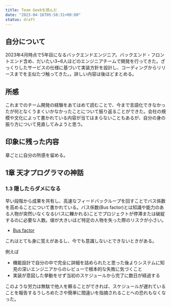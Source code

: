 ```yaml
---
title: Team Geekを読んだ
date: "2023-04-16T05:58:31+00:00"
status: draft
---
```


## 自分について

2023年4月時点で5年目になるバックエンドエンジニア。バックエンド・フロントエンド含め、だいたい3~6人ほどのエンジニアチームで開発を行ってきた。ざっくりしたサービスの仕様に基づいて実装方針を設計し、コーディングからリリースまでを主似たづ触ってきた。。詳しい内容は後ほどまとめる。

## 所感

これまでのチーム開発の経験をあてはめて読むことで、今まで言語化できなかったが何となくうまくいかなかったことについて振り返ることができた。会社の規模や文化によって書かれている内容が当てはまらないこともあるが、自分の身の振り方について見直してみようと思う。

## 印象に残った内容

章ごとに自分の所感を留める。

## 1章 天才プログラマの神話

### 1.3 隠したらダメになる

早い段階から成果を共有し、高速なフィードバックループを回すことでバス係数を高めることについて書かれている。バス係数(Bus factor)とは知識や能力のある人物が突然いなくなる(バスに轢かれる)ことでプロジェクトが停滞または破綻するのに必要な人数。値が大きいほど特定の人物を失った際のリスクが小さい。

- [Bus factor](https://en.wikipedia.org/wiki/Bus_factor#:~:text=The%20bus%20factor%20is%20a%20measurement%20of%20the,problem%2C%20truck%20factor%2C%20or%20bus%2Ftruck%20number.%20%5Bcitation%20needed%5D)

これはとても身に覚えがあるし、今でも意識しないとできないときがある。

例えば
- 機能設計で自分の中で完全に詳細を詰められたと思った後よりシステムに知見の深いエンジニアからのレビューで根本的な失敗に気づくこと
- 実装が意図した挙動をせず当初のスケジュールから完了に数日が経過する

このような労力は無駄で他人を頼ることができれば、スケジュールが遅れていることを報告するうしろめたさや簡単に間違いを指摘されることへの恐れもなくなった。

